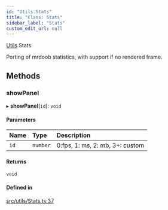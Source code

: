 ```yaml
---
id: "Utils.Stats"
title: "Class: Stats"
sidebar_label: "Stats"
custom_edit_url: null
---
```


[Utils](../namespaces/Utils.md).Stats

Porting of mrdoob statistics, with support if no rendered frame.

## Methods

### showPanel

▸ **showPanel**(`id`): `void`

#### Parameters

| Name | Type | Description |
| :------ | :------ | :------ |
| `id` | `number` | 0:fps, 1: ms, 2: mb, 3+: custom |

#### Returns

`void`

#### Defined in

[src/utils/Stats.ts:37](https://github.com/agargaro/three.ez/blob/935aabc/src/utils/Stats.ts#L37)
